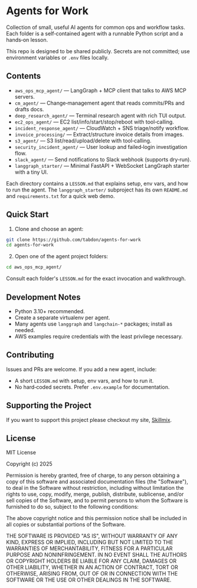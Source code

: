 # Agents for Work

Collection of small, useful AI agents for common ops and workflow tasks. Each folder is a self‑contained agent with a runnable Python script and a hands‑on lesson.

This repo is designed to be shared publicly. Secrets are not committed; use environment variables or `.env` files locally.

## Contents

- `aws_ops_mcp_agent/` — LangGraph + MCP client that talks to AWS MCP servers.
- `cm_agent/` — Change‑management agent that reads commits/PRs and drafts docs.
- `deep_research_agent/` — Terminal research agent with rich TUI output.
- `ec2_ops_agent/` — EC2 list/info/start/stop/reboot with tool‑calling.
- `incident_response_agent/` — CloudWatch + SNS triage/notify workflow.
- `invoice_processing/` — Extract/structure invoice details from images.
- `s3_agent/` — S3 list/read/upload/delete with tool‑calling.
- `security_incident_agent/` — User lookup and failed‑login investigation flow.
- `slack_agent/` — Send notifications to Slack webhook (supports dry‑run).
- `langgraph_starter/` — Minimal FastAPI + WebSocket LangGraph starter with a tiny UI.

Each directory contains a `LESSON.md` that explains setup, env vars, and how to run the agent. The `langgraph_starter/` subproject has its own `README.md` and `requirements.txt` for a quick web demo.

## Quick Start

1) Clone and choose an agent:

```bash
git clone https://github.com/tabdon/agents-for-work
cd agents-for-work
```

2) Open one of the agent project folders:

```bash
cd aws_ops_mcp_agent/
```

Consult each folder's `LESSON.md` for the exact invocation and walkthrough.

## Development Notes

- Python 3.10+ recommended.
- Create a separate virtualenv per agent.
- Many agents use `langgraph` and `langchain-*` packages; install as needed.
- AWS examples require credentials with the least privilege necessary.

## Contributing

Issues and PRs are welcome. If you add a new agent, include:
- A short `LESSON.md` with setup, env vars, and how to run it.
- No hard‑coded secrets. Prefer `.env.example` for documentation.

## Supporting the Project

If you want to support this project please checkout my site, [Skillmix](https://skillmix.io).

## License

MIT License

Copyright (c) 2025

Permission is hereby granted, free of charge, to any person obtaining a copy
of this software and associated documentation files (the "Software"), to deal
in the Software without restriction, including without limitation the rights
to use, copy, modify, merge, publish, distribute, sublicense, and/or sell
copies of the Software, and to permit persons to whom the Software is
furnished to do so, subject to the following conditions:

The above copyright notice and this permission notice shall be included in all
copies or substantial portions of the Software.

THE SOFTWARE IS PROVIDED "AS IS", WITHOUT WARRANTY OF ANY KIND, EXPRESS OR
IMPLIED, INCLUDING BUT NOT LIMITED TO THE WARRANTIES OF MERCHANTABILITY,
FITNESS FOR A PARTICULAR PURPOSE AND NONINFRINGEMENT. IN NO EVENT SHALL THE
AUTHORS OR COPYRIGHT HOLDERS BE LIABLE FOR ANY CLAIM, DAMAGES OR OTHER
LIABILITY, WHETHER IN AN ACTION OF CONTRACT, TORT OR OTHERWISE, ARISING FROM,
OUT OF OR IN CONNECTION WITH THE SOFTWARE OR THE USE OR OTHER DEALINGS IN THE
SOFTWARE.
